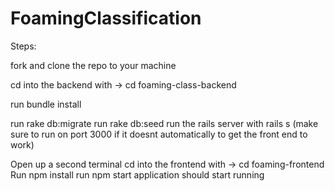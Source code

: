# FoamingClassification

Steps:

fork and clone the repo to your machine

cd into the backend with -> cd foaming-class-backend

run bundle install

run rake db:migrate
run rake db:seed
run the rails server with rails s
(make sure to run on port 3000 if it doesnt automatically to get the front end to work)


Open up a second terminal
cd into the frontend with -> cd foaming-frontend
Run npm install
run npm start
application should start running
